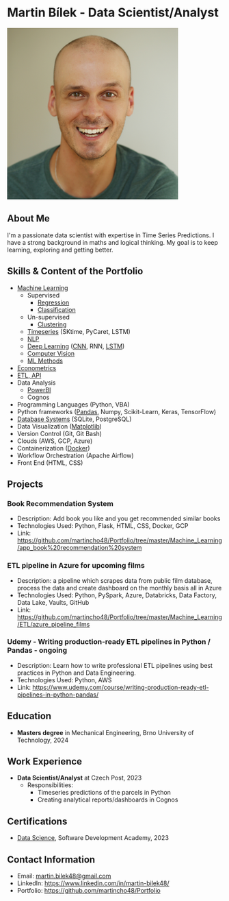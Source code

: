 # Martin Bílek - Data Scientist/Analyst


<img src="images/1200x1200 face photo.png" alt="Example Image" width="400">



## About Me
I'm a passionate data scientist with expertise in Time Series Predictions. I have a strong background in maths and logical thinking. My goal is to keep learning, exploring and getting better.

## Skills & Content of the Portfolio
- [Machine Learning](https://github.com/martincho48/Portfolio/tree/master/Machine_Learning)
  - Supervised 
    - [Regression](https://github.com/martincho48/Portfolio/tree/master/Machine_Learning/Regression_Econometrics)
    - [Classification](https://github.com/martincho48/Portfolio/tree/master/Machine_Learning/Classification)
  - Un-supervised 
    - [Clustering](https://github.com/martincho48/Portfolio/tree/master/Machine_Learning/Clustering)
  - [Timeseries](https://github.com/martincho48/Portfolio/tree/master/Machine_Learning/Time_Series) (SKtime, PyCaret, LSTM)
  - [NLP](https://github.com/martincho48/Portfolio/tree/master/Machine_Learning/NLP)
  - [Deep Learning](https://github.com/martincho48/Portfolio/tree/master/Machine_Learning/Classification/Titanic-Classification-Neural%20Networks-Optuna) ([CNN](https://github.com/martincho48/Portfolio/tree/master/Machine_Learning/Computer%20Vision/Digit_Recognizer-CV), RNN, [LSTM](https://github.com/martincho48/Portfolio/tree/master/Machine_Learning/Time_Series))
  - [Computer Vision](https://github.com/martincho48/Portfolio/tree/master/Machine_Learning/Computer%20Vision)
  - [ML Methods](https://github.com/martincho48/Portfolio/tree/master/Machine_Learning/ML%20Methods)
- [Econometrics](https://github.com/martincho48/Portfolio/tree/master/Machine_Learning/Regression_Econometrics)
- [ETL, API](https://github.com/martincho48/Portfolio/tree/master/Machine_Learning/ETL)
- Data Analysis
    - [PowerBI](https://github.com/martincho48/Portfolio/tree/master/PowerBI)
    - Cognos
- Programming Languages (Python, VBA)
- Python frameworks ([Pandas](https://github.com/martincho48/Portfolio/tree/master/Python/Counting_Profit-Pandas-Matplotlib), Numpy, Scikit-Learn, Keras, TensorFlow)
- [Database Systems](https://github.com/martincho48/Portfolio/tree/master/Database_Systems) (SQLite, PostgreSQL)
- Data Visualization ([Matplotlib](https://github.com/martincho48/Portfolio/tree/master/Python/Counting_Profit-Pandas-Matplotlib))
- Version Control (Git, Git Bash)
- Clouds (AWS, GCP, Azure)
- Containerization ([Docker](https://github.com/martincho48/Portfolio/tree/master/Machine_Learning/Time_Series/Portland%20Oregon%20Ridership-ARIMA-SARIMA/docker))
- Workflow Orchestration (Apache Airflow)
- Front End (HTML, CSS)

## Projects
### Book Recommendation System
- Description: Add book you like and you get recommended similar books
- Technologies Used: Python, Flask, HTML, CSS, Docker, GCP
- Link: https://github.com/martincho48/Portfolio/tree/master/Machine_Learning/app_book%20recommendation%20system

### ETL pipeline in Azure for upcoming films
- Description: a pipeline which scrapes data from public film database, process the data and create dashboard on the monthly basis all in Azure
- Technologies Used: Python, PySpark, Azure, Databricks, Data Factory, Data Lake, Vaults, GitHub
- Link: https://github.com/martincho48/Portfolio/tree/master/Machine_Learning/ETL/azure_pipeline_films

### Udemy - Writing production-ready ETL pipelines in Python / Pandas - ongoing
- Description: Learn how to write professional ETL pipelines using best practices in Python and Data Engineering.
- Technologies Used: Python, AWS
- Link: https://www.udemy.com/course/writing-production-ready-etl-pipelines-in-python-pandas/




## Education
- **Masters degree** in Mechanical Engineering, Brno University of Technology, 2024
## Work Experience
- **Data Scientist/Analyst** at Czech Post, 2023
  - Responsibilities: 
    - Timeseries predictions of the parcels in Python
    - Creating analytical reports/dashboards in Cognos

## Certifications
- [Data Science](https://app.diplomasafe.com/en-US/diploma/ddf01102ce4db3d10826c9c82196de4eafc66599d/data-science/linkedin), Software Development Academy, 2023

## Contact Information
- Email: martin.bilek48@gmail.com
- LinkedIn: https://www.linkedin.com/in/martin-bilek48/
- Portfolio: https://github.com/martincho48/Portfolio


